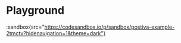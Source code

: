 # Playground

:sandbox{src="https://codesandbox.io/p/sandbox/postiva-example-2tmctv?hidenavigation=1&theme=dark"}
